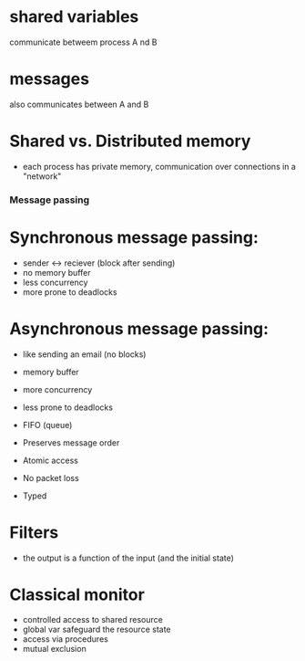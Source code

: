 # shared variables
communicate betweem process A nd B
# messages
also communicates between A and B


# Shared vs. Distributed memory
- each process has private memory, communication over connections in a "network"

### Message passing

# Synchronous message passing: 
- sender <-> reciever (block after sending)
- no memory buffer
- less concurrency
- more prone to deadlocks

# Asynchronous message passing:
- like sending an email (no blocks)
- memory buffer
- more concurrency
- less prone to deadlocks

- FIFO (queue)
- Preserves message order
- Atomic access
- No packet loss
- Typed

# Filters
- the output is a function of the input (and the initial state)

# Classical monitor
- controlled access to shared resource
- global var safeguard the resource state
- access via procedures
- mutual exclusion